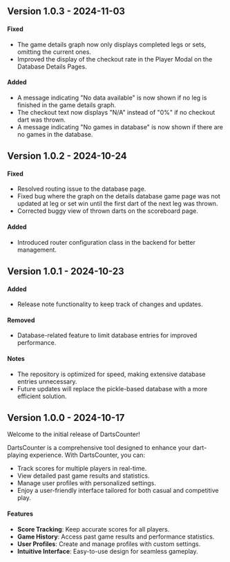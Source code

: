 ## Version 1.0.3 - 2024-11-03

#### Fixed
- The game details graph now only displays completed legs or sets, omitting the current ones.
- Improved the display of the checkout rate in the Player Modal on the Database Details Pages.

#### Added
- A message indicating "No data available" is now shown if no leg is finished in the game details graph.
- The checkout text now displays "N/A" instead of "0%" if no checkout dart was thrown.
- A message indicating "No games in database" is now shown if there are no games in the database.

## Version 1.0.2 - 2024-10-24

#### Fixed
- Resolved routing issue to the database page.
- Fixed bug where the graph on the details database game page was not updated at leg or set win until the first dart of the next leg was thrown.
- Corrected buggy view of thrown darts on the scoreboard page.

#### Added
- Introduced router configuration class in the backend for better management.


## Version 1.0.1 - 2024-10-23

#### Added
- Release note functionality to keep track of changes and updates.

#### Removed
- Database-related feature to limit database entries for improved performance.

#### Notes
- The repository is optimized for speed, making extensive database entries unnecessary.
- Future updates will replace the pickle-based database with a more efficient solution.

## Version 1.0.0 - 2024-10-17

Welcome to the initial release of DartsCounter!

DartsCounter is a comprehensive tool designed to enhance your dart-playing experience. With DartsCounter, you can:

- Track scores for multiple players in real-time.
- View detailed past game results and statistics.
- Manage user profiles with personalized settings.
- Enjoy a user-friendly interface tailored for both casual and competitive play.

#### Features
- **Score Tracking**: Keep accurate scores for all players.
- **Game History**: Access past game results and performance statistics.
- **User Profiles**: Create and manage profiles with custom settings.
- **Intuitive Interface**: Easy-to-use design for seamless gameplay.